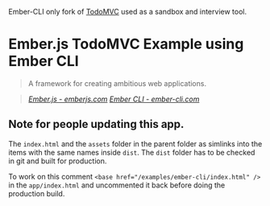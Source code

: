 Ember-CLI only fork of [TodoMVC](http://todomvc.com/) used as a sandbox and interview tool.

# Ember.js TodoMVC Example using Ember CLI

> A framework for creating ambitious web applications.

> _[Ember.js - emberjs.com](http://emberjs.com)_
> _[Ember CLI - ember-cli.com](http://ember-cli.com)_

## Note for people updating this app.

The `index.html` and the `assets` folder in the parent folder as simlinks into the items with the
same names inside `dist`. The `dist` folder has to be checked in git and built for production.

To work on this comment `<base href="/examples/ember-cli/index.html" />` in the `app/index.html`
and uncommented it back before doing the production build.
